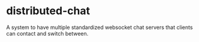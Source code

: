 # distributed-chat
A system to have multiple standardized websocket chat servers that clients can contact and switch between.
